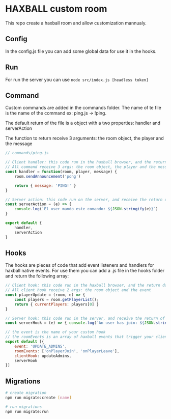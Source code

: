 # HAXBALL custom room

This repo create a haxball room and allow customization mannualy.

## Config

In the config.js file you can add some global data for use it  in the hooks.

## Run

For run the server you can use `node src/index.js [headless token]`

## Command

Custom commands are added in the commands folder. The name of te file is the name of the command ex: ping.js -> !ping. 

The default return of the file is a object with a two properties: handler and serverAction

The function to return receive 3 arguments: the room object, the player and the message

```javascript
// commands/ping.js

// Client handler: this code run in the haxball browser, and the return data will be send to the server
// All command receive 3 args: the room object, the player and the message
const handler = function(room, player, message) {
    room.sendAnnouncement('pong')

    return { message: 'PING!' }
}

// Server action: this code run on the server, and receive the return of the handler
const serverAction = (e) => {
    console.log(`El user mando este comando: ${JSON.stringify(e)}`)
}

export default {
    handler,
    serverAction
}
```

## Hooks

The hooks are pieces of code that add event listeners and handlers for haxball native events. 
For use them you can add a .js file in the hooks folder and return the following array:


```javascript
// Client hook: this code run in the haxball browser, and the return data will be send to the server
// All client hook receive 2 args: the room object and the event 
const playerUpdate = (room, e) => {
    const players = room.getPlayerList();
    return { currentPlayers: players[0] }
}

// Server hook: this code run in the server, and receive the return of clientHook as param  
const serverHook = (e) => { console.log(`An user has join: ${JSON.stringify(e.currentPlayers)}`) }

// the event is the name of your custom hook
// the roomEvents is an array of haxball events that trigger your clientHook
export default [{
    event: 'UPDATE_ADMINS',
    roomEvents: ['onPlayerJoin', 'onPlayerLeave'],
    clientHook: updateAdmins,
    serverHook
}]
```

## Migrations

```bash
# create migration
npm run migrate:create [name]

# run migrations
npm run migrate:run
```
